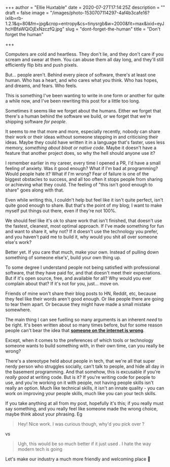 +++
author = "Ellie Huxtable"
date = 2020-07-27T17:14:25Z
description = ""
draft = false
image = "/images/photo-1530707114297-4af4b3cafe16?ixlib=rb-1.2.1&q=80&fm=jpg&crop=entropy&cs=tinysrgb&w=2000&fit=max&ixid=eyJhcHBfaWQiOjExNzczfQ.jpg"
slug = "dont-forget-the-human"
title = "Don't forget the human"

+++


Computers are cold and heartless. They don't lie, and they don't care if you scream and swear at them. You can abuse them all day long, and they'll still efficiently flip bits and push pixels.

But... people aren't. Behind every piece of software, there's at least one human. Who has a heart, and who cares what you think. Who has hopes, and dreams, and fears. Who feels.

This is something I've been wanting to write in one form or another for quite a while now, and I've been rewriting this post for a little too long.

Sometimes it seems like we forget about the humans. Either we forget that there's a human behind the software we build, or we forget that we're shipping software _for people_.

It seems to me that more and more, especially recently, nobody can share their work or their ideas without someone stepping in and criticising their ideas. Maybe they could have written it in a language that's faster, uses less memory, _something about bloat or native code._ Maybe it doesn't have a feature that another project does, so why the hell should anyone use it?

I remember earlier in my career, every time I opened a PR, I'd have a small feeling of anxiety. Was it good enough? What if I'm bad at programming? Would people hate it? What if I'm wrong? Fear of failure is one of the biggest obstacles to success, and all too often it stops people from sharing or achieving what they could. The feeling of "this isn't good enough to share" goes along with that.

Even while writing this, I couldn't help but feel like it isn't quite perfect, isn't quite good enough to share. But that's the point of my blog; I want to make myself put things out there, even if they're not 100%.

We should feel like it's ok to share work that isn't finished, that doesn't use the fastest, cleanest, most optimal approach. If I've made something for fun and want to share it, why not? If it doesn't use the technology you prefer, and you haven't paid me to build it, why would you shit all over someone else's work?

Better yet. If you care that much, make your own. Instead of pulling down something of someone else's', build your own thing up.

To some degree I understand people not being satisfied with professional software, that they have paid for, and that doesn't meet their expectations. But if it's open source, free, and available for all? Why would you ever complain about that? If it's not for you, just... move on.

Friends of mine won't share their blog posts to HN, Reddit, etc, because they feel like their words aren't good enough. Or like people there are going to tear them apart. Or because they might have made a small mistake somewhere.

The main thing I can see fuelling so many arguments is an inherent _need_ to be right. It's been written about so many times before, but for some reason people can't bear the idea that **[someone on the internet is wrong](https://xkcd.com/386/)**.

Except, when it comes to the preferences of which tools or technology someone wants to build something with, in their own time, can you really be wrong?

There's a stereotype held about people in tech, that we're all that super nerdy person who struggles socially, can't talk to people, and hide all day in the basement programming. And that somehow, this is excusable if you're _really good_ at writing code. But is it? If you're writing code for people to use, and you're working on it with people, not having people skills isn't really an option. Much like technical skills, it isn't an innate quality - you can work on improving your people skills, much like you can your tech skills.

If you take anything at all from my post, hopefully it's this; if you really must say something, and you really feel like someone made the wrong choice, maybe think about your phrasing. Eg

> Hey! Nice work. I was curious though, why'd you pick <tech> over <other tech>?

vs

> Ugh, this would be so much better if it just used <tech>. I hate the way modern tech is going

Let's make our industry a much more friendly and welcoming place 💖

